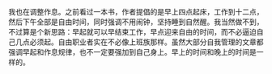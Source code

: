 我也在调整作息。之前看过一本书，作者提倡的是早上四点起床，工作到十二点，然后下午全部是自由时间，同时强调不用闹钟，坚持睡到自然醒。我当然做不到，不过算是个新思路：早起就可以早结束工作，早点迎来自由的时间，而不必逼迫自己几点必须起。自由职业者实在不必像上班族那样。虽然大部分自我管理的文章都强调早起和作息规律，也不一定要强加到自己身上。早上的时间和晚上的时间是一样的。